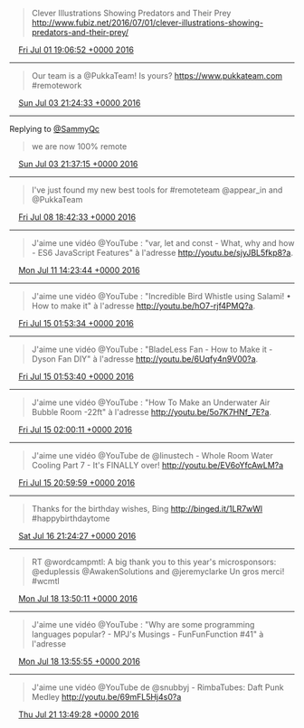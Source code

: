 > Clever Illustrations Showing Predators and Their Prey http://www.fubiz.net/2016/07/01/clever-illustrations-showing-predators-and-their-prey/

<img src="/media/tweet.ico" width="12" /> [Fri Jul 01 19:06:52 +0000 2016](https://twitter.com/eduplessis/status/748956053413335040)

----

> Our team is a @PukkaTeam! Is yours? https://www.pukkateam.com #remotework

<img src="/media/tweet.ico" width="12" /> [Sun Jul 03 21:24:33 +0000 2016](https://twitter.com/eduplessis/status/749715476213825537)

----

Replying to [@SammyQc](https://twitter.com/samuellavoie/status/749717935699156993)

> we are now 100% remote

<img src="/media/tweet.ico" width="12" /> [Sun Jul 03 21:37:15 +0000 2016](https://twitter.com/eduplessis/status/749718674546786304)

----

> I've just found my new best tools for #remoteteam @appear_in and @PukkaTeam

<img src="/media/tweet.ico" width="12" /> [Fri Jul 08 18:42:33 +0000 2016](https://twitter.com/eduplessis/status/751486649939423232)

----

> J'aime une vidéo @YouTube : "var, let and const - What, why and how - ES6 JavaScript Features" à l'adresse http://youtu.be/sjyJBL5fkp8?a.

<img src="/media/tweet.ico" width="12" /> [Mon Jul 11 14:23:44 +0000 2016](https://twitter.com/eduplessis/status/752508679203815424)

----

> J'aime une vidéo @YouTube : "Incredible Bird Whistle using Salami! • How to make it" à l'adresse http://youtu.be/hO7-rjf4PMQ?a.

<img src="/media/tweet.ico" width="12" /> [Fri Jul 15 01:53:34 +0000 2016](https://twitter.com/eduplessis/status/753769444309164032)

----

> J'aime une vidéo @YouTube : "BladeLess Fan - How to Make it - Dyson Fan DIY" à l'adresse http://youtu.be/6Uqfy4n9V00?a.

<img src="/media/tweet.ico" width="12" /> [Fri Jul 15 01:53:40 +0000 2016](https://twitter.com/eduplessis/status/753769468850016256)

----

> J'aime une vidéo @YouTube : "How To Make an Underwater Air Bubble Room -22ft" à l'adresse http://youtu.be/5o7K7HNf_7E?a.

<img src="/media/tweet.ico" width="12" /> [Fri Jul 15 02:00:11 +0000 2016](https://twitter.com/eduplessis/status/753771109863067648)

----

> J'aime une vidéo @YouTube de @linustech - Whole Room Water Cooling Part 7 - It's FINALLY over! http://youtu.be/EV6oYfcAwLM?a

<img src="/media/tweet.ico" width="12" /> [Fri Jul 15 20:59:59 +0000 2016](https://twitter.com/eduplessis/status/754057948742164480)

----

> Thanks for the birthday wishes, Bing http://binged.it/1LR7wWl #happybirthdaytome

<img src="/media/tweet.ico" width="12" /> [Sat Jul 16 21:24:27 +0000 2016](https://twitter.com/eduplessis/status/754426495649583104)

----

> RT @wordcampmtl: A big thank you to this year's microsponsors: @eduplessis @AwakenSolutions and @jeremyclarke Un gros merci! #wcmtl

<img src="/media/tweet.ico" width="12" /> [Mon Jul 18 13:50:11 +0000 2016](https://twitter.com/eduplessis/status/755036948528525312)

----

> J'aime une vidéo @YouTube : "Why are some programming languages popular? - MPJ's Musings - FunFunFunction #41" à l'adresse

<img src="/media/tweet.ico" width="12" /> [Mon Jul 18 13:55:55 +0000 2016](https://twitter.com/eduplessis/status/755038392010825728)

----

> J'aime une vidéo @YouTube de @snubbyj - RimbaTubes: Daft Punk Medley http://youtu.be/69mFL5Hj4s0?a

<img src="/media/tweet.ico" width="12" /> [Thu Jul 21 13:49:28 +0000 2016](https://twitter.com/eduplessis/status/756123934299422720)